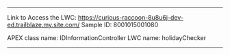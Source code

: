 *********************************************
Link to Access the LWC: https://curious-raccoon-8u8u6j-dev-ed.trailblaze.my.site.com/
Sample ID: 8001015001080

APEX class name: IDInformationController
LWC name: holidayChecker
*********************************************